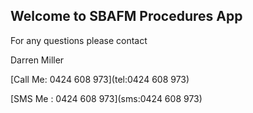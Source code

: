 <meta name="mobile-web-app-capable" content="yes">

## Welcome to SBAFM Procedures App

For any questions please contact 

Darren Miller

[Call Me: 0424 608 973](tel:0424 608 973)

[SMS Me : 0424 608 973](sms:0424 608 973)